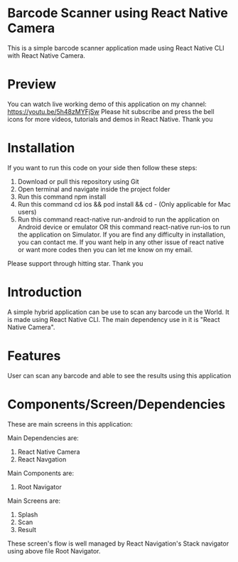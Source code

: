 # Barcode Scanner using React Native Camera
This is a simple barcode scanner application made using React Native CLI with React Native Camera.

# Preview
You can watch live working demo of this application on my channel:
https://youtu.be/5h48zMYFjSw
Please hit subscribe and press the bell icons for more videos, tutorials and demos in React Native. Thank you

# Installation
If you want to run this code on your side then follow these steps:
1. Download or pull this repository using Git
2. Open terminal and navigate inside the project folder
3. Run this command npm install
4. Run this command cd ios && pod install && cd - (Only applicable for Mac users)
5. Run this command react-native run-android to run the application on Android device or emulator OR this command react-native run-ios to run the application on Simulator.
If you are find any difficulty in installation, you can contact me. If you want help in any other issue of react native or want more codes then you can let me know on my email.

Please support through hitting star. Thank you

# Introduction
A simple hybrid application can be use to scan any barcode un the World. It is made using React Native CLI. The main dependency use in it is "React Native Camera".

# Features
User can scan any barcode and able to see the results using this application

# Components/Screen/Dependencies
These are main screens in this application:

Main Dependencies are:
1. React Native Camera
2. React Navgation

Main Components are:
1. Root Navigator

Main Screens are:
1. Splash
2. Scan
3. Result

These screen's flow is well managed by React Navigation's Stack navigator using above file Root Navigator.


